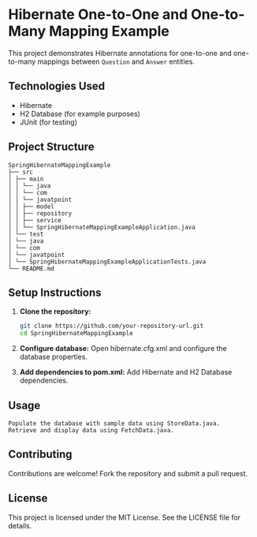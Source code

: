 # Hibernate One-to-One and One-to-Many Mapping Example

This project demonstrates Hibernate annotations for one-to-one and one-to-many mappings between `Question` and `Answer` entities.

## Technologies Used

- Hibernate
- H2 Database (for example purposes)
- JUnit (for testing)

## Project Structure
````
SpringHibernateMappingExample
├── src
│ ├── main
│ │ └── java
│ │ └── com
│ │ └── javatpoint
│ │ ├── model
│ │ ├── repository
│ │ ├── service
│ │ └── SpringHibernateMappingExampleApplication.java
│ └── test
│ └── java
│ └── com
│ └── javatpoint
│ └── SpringHibernateMappingExampleApplicationTests.java
└── README.md
````


## Setup Instructions

1. **Clone the repository:**

   ```bash
   git clone https://github.com/your-repository-url.git
   cd SpringHibernateMappingExample
    ````
2.  **Configure database:**
        Open hibernate.cfg.xml and configure the database properties.

3.  **Add dependencies to pom.xml:**
        Add Hibernate and H2 Database dependencies.

## Usage

    Populate the database with sample data using StoreData.java.
    Retrieve and display data using FetchData.java.

## Contributing

Contributions are welcome! Fork the repository and submit a pull request.

## License

This project is licensed under the MIT License. See the LICENSE file for details.

